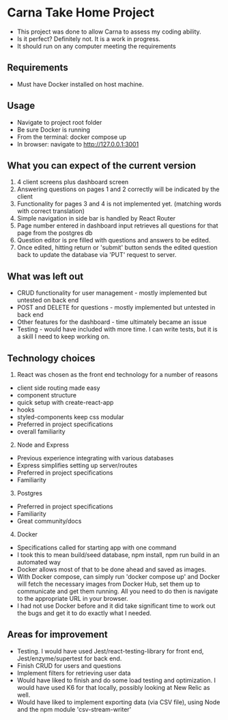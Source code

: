 # Carna Take Home Project

- This project was done to allow Carna to assess my coding ability.
- Is it perfect? Definitely not. It is a work in progress.
- It should run on any computer meeting the requirements

## Requirements

- Must have Docker installed on host machine.

## Usage

- Navigate to project root folder
- Be sure Docker is running
- From the terminal: docker compose up
- In browser: navigate to http://127.0.0.1:3001

## What you can expect of the current version

1. 4 client screens plus dashboard screen
2. Answering questions on pages 1 and 2 correctly will be indicated by the client
3. Functionality for pages 3 and 4 is not implemented yet. (matching words with correct translation)
4. Simple navigation in side bar is handled by React Router
5. Page number entered in dashboard input retrieves all questions for that page from the postgres db
6. Question editor is pre filled with questions and answers to be edited.
7. Once edited, hitting return or 'submit' button sends the edited question back to update the database via 'PUT' request to server.

## What was left out

- CRUD functionality for user management - mostly implemented but untested on back end
- POST and DELETE for questions - mostly implemented but untested in back end
- Other features for the dashboard - time ultimately became an issue
- Testing - would have included with more time. I can write tests, but it is a skill I need to keep working on.

## Technology choices

1. React was chosen as the front end technology for a number of reasons

- client side routing made easy
- component structure
- quick setup with create-react-app
- hooks
- styled-components keep css modular
- Preferred in project specifications
- overall familiarity

2. Node and Express

- Previous experience integrating with various databases
- Express simplifies setting up server/routes
- Preferred in project specifications
- Familiarity

3. Postgres

- Preferred in project specifications
- Familiarity
- Great community/docs

4. Docker

- Specifications called for starting app with one command
- I took this to mean build/seed database, npm install, npm run build in an automated way
- Docker allows most of that to be done ahead and saved as images.
- With Docker compose, can simply run 'docker compose up' and Docker will fetch the necessary images from Docker Hub, set them up to communicate and get them running. All you need to do then is navigate to the appropriate URL in your browser.
- I had not use Docker before and it did take significant time to work out the bugs and get it to do exactly what I needed.

## Areas for improvement

- Testing. I would have used Jest/react-testing-library for front end, Jest/enzyme/supertest for back end.
- Finish CRUD for users and questions
- Implement filters for retrieving user data
- Would have liked to finish and do some load testing and optimization. I would have used K6 for that locally, possibly looking at New Relic as well.
- Would have liked to implement exporting data (via CSV file), using Node and the npm module 'csv-stream-writer'
